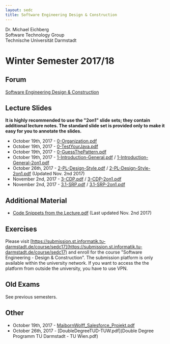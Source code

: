 ```yaml
---
layout: sedc
title: Software Engineering Design & Construction
---
```

Dr. Michael Eichberg  
Software Technology Group  
Technische Universität Darmstadt

# Winter Semester 2017/18

## Forum
[Software Engineering Design & Construction](https://www.fachschaft.informatik.tu-darmstadt.de/forum//viewforum.php?f=234)

## Lecture Slides

**It is highly recommended to use the "2on1" slide sets; they contain additional lecture notes. The standard slide set is provided only to make it easy for you to annotate the slides.**

 * October 19th, 2017 - [0-Organization.pdf](0-Organization.pdf)
 * October 19th, 2017 - [0-TestYourJava.pdf](0-TestYourJava.pdf)  
 * October 19th, 2017 - [0-GuessThePattern.pdf](0-GuessThePattern.pdf)  
 * October 19th, 2017 - [1-Introduction-General.pdf](1-Introduction-General.pdf) /  [1-Introduction-General-2on1.pdf](1-Introduction-General-2on1.pdf) 
 * October 26th, 2017 - [2-PL-Design-Style.pdf](2-PL-Design-Style.pdf) /  [2-PL-Design-Style-2on1.pdf](2-PL-Design-Style-2on1.pdf) (Updated Nov. 2nd 2017)
 * November 2nd, 2017 - [3-CDP.pdf](3-CDP.pdf) /  [3-CDP-2on1.pdf](3-CDP-2on1.pdf)
 * November 2nd, 2017 - [3.1-SRP.pdf](3.1-SRP.pdf) /  [3.1-SRP-2on1.pdf](3.1-SRP-2on1.pdf)

## Additional Material
 * [Code Snippets from the Lecture.pdf](Code.pdf) (Last updated Nov. 2nd 2017)

## Exercises
Please visit [https://submission.st.informatik.tu-darmstadt.de/course/sedc17](https://submission.st.informatik.tu-darmstadt.de/course/sedc17) and enroll for the course "Software Engineering - Design & Construction".
The submission platform is only available within the university network.
If you want to access the the platform from outside the university, you have to use VPN.

## Old Exams
See previous semesters.

## Other
 * October 19th, 2017 - [MaibornWolff_Salesforce_Projekt.pdf](MaibornWolff_Salesforce_Projekt.pdf)
 * October 26th, 2017 - [DoubleDegreeTUD-TUW.pdf](Double Degree Programm TU Darmstadt - TU Wien.pdf)
